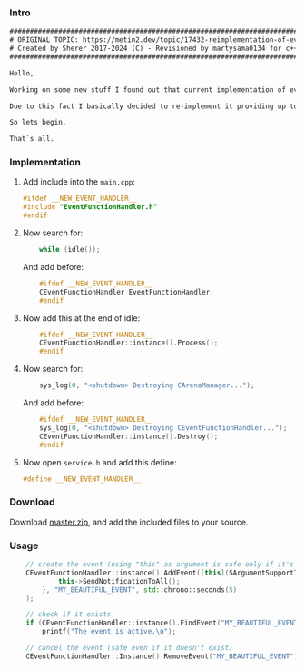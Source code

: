 
### Intro

```txt
#####################################################################################
# ORIGINAL TOPIC: https://metin2.dev/topic/17432-reimplementation-of-events/        #
# Created by Sherer 2017-2024 (C) - Revisioned by martysama0134 for c++20 support.  #
#####################################################################################

Hello,

Working on some new stuff I found out that current implementation of event looks a bit tricky.

Due to this fact I basically decided to re-implement it providing up to date tech.

So lets begin.

That`s all.
```


### Implementation
1) Add include into the `main.cpp`:
	```cpp
	#ifdef __NEW_EVENT_HANDLER__
	#include "EventFunctionHandler.h"
	#endif
	```

2) Now search for:
	```cpp
		while (idle());
	```
	
	And add before:
	```cpp
		#ifdef __NEW_EVENT_HANDLER__
		CEventFunctionHandler EventFunctionHandler;
		#endif
	```


3) Now add this at the end of idle:
	```cpp
		#ifdef __NEW_EVENT_HANDLER__
		CEventFunctionHandler::instance().Process();
		#endif
	```



4) Now search for:
	```cpp
		sys_log(0, "<shutdown> Destroying CArenaManager...");
	```

	And add before:
	```cpp
		#ifdef __NEW_EVENT_HANDLER__
		sys_log(0, "<shutdown> Destroying CEventFunctionHandler...");
		CEventFunctionHandler::instance().Destroy();
		#endif
	```


5) Now open `service.h` and add this define:
	```cpp
	#define __NEW_EVENT_HANDLER__
	```


### Download
Download [master.zip](../../archive/refs/heads/main.zip), and add the included files to your source.


### Usage

```cpp
	// create the event (using "this" as argument is safe only if it's a singleton, for CHARACTER or CItem, use their vid and find them inside the lambda)
	CEventFunctionHandler::instance().AddEvent([this](SArgumentSupportImpl*) {
			this->SendNotificationToAll();
		}, "MY_BEAUTIFUL_EVENT", std::chrono::seconds(5)
	);

	// check if it exists
	if (CEventFunctionHandler::instance().FindEvent("MY_BEAUTIFUL_EVENT"))
		printf("The event is active.\n");

	// cancel the event (safe even if it doesn't exist)
	CEventFunctionHandler::Instance().RemoveEvent("MY_BEAUTIFUL_EVENT");
```
